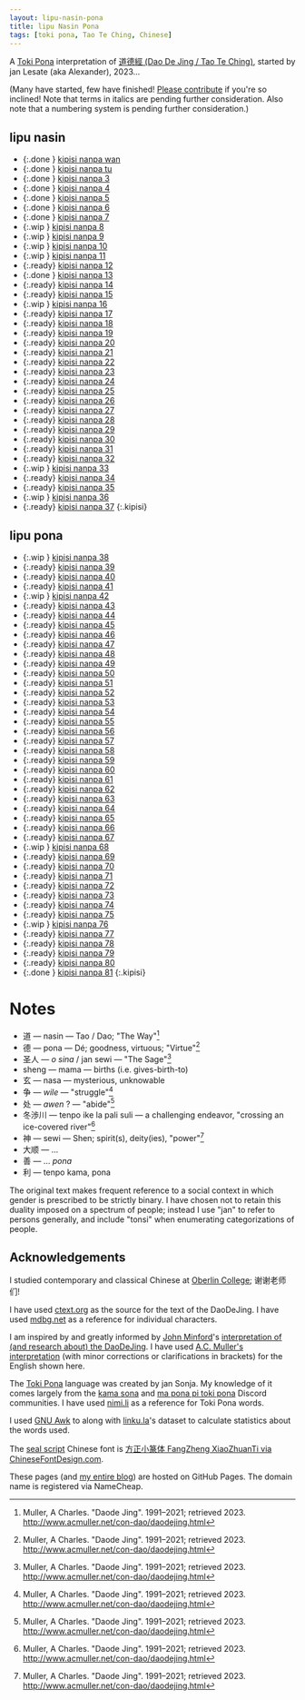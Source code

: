 ```yaml
---
layout: lipu-nasin-pona
title: lipu Nasin Pona
tags: [toki pona, Tao Te Ching, Chinese]
---
```


A [Toki Pona] interpretation of [道德經 (Dao De Jing / Tao Te Ching)](https://en.wikipedia.org/wiki/Tao_Te_Ching), started by jan Lesate (aka Alexander), 2023…

(Many have started, few have finished! [Please contribute](https://github.com/alxndr/blog/tree/main/lipu-nasin-pona) if you're so inclined! Note that terms in italics are pending further consideration. Also note that a numbering system is pending further consideration.)


## lipu nasin

* {:.done } [kipisi nanpa wan](/lipu-nasin-pona/1)
* {:.done } [kipisi nanpa tu](/lipu-nasin-pona/2)
* {:.done } [kipisi nanpa 3](/lipu-nasin-pona/3)
* {:.done } [kipisi nanpa 4](/lipu-nasin-pona/4)
* {:.done } [kipisi nanpa 5](/lipu-nasin-pona/5)
* {:.done } [kipisi nanpa 6](/lipu-nasin-pona/6)
* {:.done } [kipisi nanpa 7](/lipu-nasin-pona/7)
* {:.wip  } [kipisi nanpa 8](/lipu-nasin-pona/8)
* {:.wip  } [kipisi nanpa 9](/lipu-nasin-pona/9)
* {:.wip  } [kipisi nanpa 10](/lipu-nasin-pona/10)
* {:.wip  } [kipisi nanpa 11](/lipu-nasin-pona/11)
* {:.ready} [kipisi nanpa 12](/lipu-nasin-pona/12)
* {:.done } [kipisi nanpa 13](/lipu-nasin-pona/13)
* {:.ready} [kipisi nanpa 14](/lipu-nasin-pona/14)
* {:.ready} [kipisi nanpa 15](/lipu-nasin-pona/15)
* {:.wip  } [kipisi nanpa 16](/lipu-nasin-pona/16)
* {:.ready} [kipisi nanpa 17](/lipu-nasin-pona/17)
* {:.ready} [kipisi nanpa 18](/lipu-nasin-pona/18)
* {:.ready} [kipisi nanpa 19](/lipu-nasin-pona/19)
* {:.ready} [kipisi nanpa 20](/lipu-nasin-pona/20)
* {:.ready} [kipisi nanpa 21](/lipu-nasin-pona/21)
* {:.ready} [kipisi nanpa 22](/lipu-nasin-pona/22)
* {:.ready} [kipisi nanpa 23](/lipu-nasin-pona/23)
* {:.ready} [kipisi nanpa 24](/lipu-nasin-pona/24)
* {:.ready} [kipisi nanpa 25](/lipu-nasin-pona/25)
* {:.ready} [kipisi nanpa 26](/lipu-nasin-pona/26)
* {:.ready} [kipisi nanpa 27](/lipu-nasin-pona/27)
* {:.ready} [kipisi nanpa 28](/lipu-nasin-pona/28)
* {:.ready} [kipisi nanpa 29](/lipu-nasin-pona/29)
* {:.ready} [kipisi nanpa 30](/lipu-nasin-pona/30)
* {:.ready} [kipisi nanpa 31](/lipu-nasin-pona/31)
* {:.ready} [kipisi nanpa 32](/lipu-nasin-pona/32)
* {:.wip  } [kipisi nanpa 33](/lipu-nasin-pona/33)
* {:.ready} [kipisi nanpa 34](/lipu-nasin-pona/34)
* {:.ready} [kipisi nanpa 35](/lipu-nasin-pona/35)
* {:.wip  } [kipisi nanpa 36](/lipu-nasin-pona/36)
* {:.ready} [kipisi nanpa 37](/lipu-nasin-pona/37)
{:.kipisi}

## lipu pona

* {:.wip  } [kipisi nanpa 38](/lipu-nasin-pona/38)
* {:.ready} [kipisi nanpa 39](/lipu-nasin-pona/39)
* {:.ready} [kipisi nanpa 40](/lipu-nasin-pona/40)
* {:.ready} [kipisi nanpa 41](/lipu-nasin-pona/41)
* {:.wip  } [kipisi nanpa 42](/lipu-nasin-pona/42)
* {:.ready} [kipisi nanpa 43](/lipu-nasin-pona/43)
* {:.ready} [kipisi nanpa 44](/lipu-nasin-pona/44)
* {:.ready} [kipisi nanpa 45](/lipu-nasin-pona/45)
* {:.ready} [kipisi nanpa 46](/lipu-nasin-pona/46)
* {:.ready} [kipisi nanpa 47](/lipu-nasin-pona/47)
* {:.ready} [kipisi nanpa 48](/lipu-nasin-pona/48)
* {:.ready} [kipisi nanpa 49](/lipu-nasin-pona/49)
* {:.ready} [kipisi nanpa 50](/lipu-nasin-pona/50)
* {:.ready} [kipisi nanpa 51](/lipu-nasin-pona/51)
* {:.ready} [kipisi nanpa 52](/lipu-nasin-pona/52)
* {:.ready} [kipisi nanpa 53](/lipu-nasin-pona/53)
* {:.ready} [kipisi nanpa 54](/lipu-nasin-pona/54)
* {:.ready} [kipisi nanpa 55](/lipu-nasin-pona/55)
* {:.ready} [kipisi nanpa 56](/lipu-nasin-pona/56)
* {:.ready} [kipisi nanpa 57](/lipu-nasin-pona/57)
* {:.ready} [kipisi nanpa 58](/lipu-nasin-pona/58)
* {:.ready} [kipisi nanpa 59](/lipu-nasin-pona/59)
* {:.ready} [kipisi nanpa 60](/lipu-nasin-pona/60)
* {:.ready} [kipisi nanpa 61](/lipu-nasin-pona/61)
* {:.ready} [kipisi nanpa 62](/lipu-nasin-pona/62)
* {:.ready} [kipisi nanpa 63](/lipu-nasin-pona/63)
* {:.ready} [kipisi nanpa 64](/lipu-nasin-pona/64)
* {:.ready} [kipisi nanpa 65](/lipu-nasin-pona/65)
* {:.ready} [kipisi nanpa 66](/lipu-nasin-pona/66)
* {:.ready} [kipisi nanpa 67](/lipu-nasin-pona/67)
* {:.wip  } [kipisi nanpa 68](/lipu-nasin-pona/68)
* {:.ready} [kipisi nanpa 69](/lipu-nasin-pona/69)
* {:.ready} [kipisi nanpa 70](/lipu-nasin-pona/70)
* {:.ready} [kipisi nanpa 71](/lipu-nasin-pona/71)
* {:.ready} [kipisi nanpa 72](/lipu-nasin-pona/72)
* {:.ready} [kipisi nanpa 73](/lipu-nasin-pona/73)
* {:.ready} [kipisi nanpa 74](/lipu-nasin-pona/74)
* {:.ready} [kipisi nanpa 75](/lipu-nasin-pona/75)
* {:.wip  } [kipisi nanpa 76](/lipu-nasin-pona/76)
* {:.ready} [kipisi nanpa 77](/lipu-nasin-pona/77)
* {:.ready} [kipisi nanpa 78](/lipu-nasin-pona/78)
* {:.ready} [kipisi nanpa 79](/lipu-nasin-pona/79)
* {:.ready} [kipisi nanpa 80](/lipu-nasin-pona/80)
* {:.done } [kipisi nanpa 81](/lipu-nasin-pona/81)
{:.kipisi}


# Notes

* 道 — nasin — Tao / Dao; "The Way"[^Muller]
* 德 — pona — Dé; goodness, virtuous; "Virtue"[^Muller]
* 圣人 — _o sina_ / jan sewi — "The Sage"[^Muller]
* sheng — mama — births (i.e. gives-birth-to)
* 玄 — nasa — mysterious, unknowable
* 争 — _wile_ — "struggle"[^Muller]
* 处 — _awen_ ? — "abide"[^Muller]
* 冬渉川 — tenpo ike la pali suli — a challenging endeavor, "crossing an ice-covered river"[^Muller]
* 神 — sewi — Shen; spirit(s), deity(ies), "power"[^Muller]
* 大顺 — ...
* 善 — ... _pona_
* 利 — tenpo kama, pona

The original text makes frequent reference to a social context in which gender is prescribed to be strictly binary.
I have chosen not to retain this duality imposed on a spectrum of people; instead I use "jan" to refer to persons generally, and include "tonsi" when enumerating categorizations of people.


## Acknowledgements

I studied contemporary and classical Chinese at [Oberlin College](https://oberlin.edu); 谢谢老师们!

I have used [ctext.org](https://ctext.org/dao-de-jing/ens) as the source for the text of the DaoDeJing.
I have used [mdbg.net](https://mdbg.net) as a reference for individual characters.

I am inspired by and greatly informed by [John Minford](https://johnminford.com/)'s [interpretation of (and research about) the DaoDeJing](https://www.johnminford.com/books).
I have used [A.C. Muller's interpretation](http://www.acmuller.net/con-dao/daodejing.html) (with minor corrections or clarifications in brackets) for the English shown here.

The [Toki Pona] language was created by jan Sonja.
My knowledge of it comes largely from the [kama sona](https://discord.gg/Sw42hJ6Qc9) and [ma pona pi toki pona](https://discord.gg/mapona) Discord communities.
I have used [nimi.li](https://nimi.li) as a reference for Toki Pona words.

I used [GNU Awk](https://www.gnu.org/software/gawk/manual/gawk.html) to along with [linku.la](https://linku.la)'s dataset to calculate statistics about the words used.

The [seal script](https://en.wikipedia.org/wiki/Seal_script) Chinese font is [方正小篆体 FangZheng XiaoZhuanTi via ChineseFontDesign.com](https://chinesefontdesign.com/fang-zheng-xiao-zhuan-ti-font-traditional-chinese.html).

These pages (and [my entire blog](https://alxndr.blog)) are hosted on GitHub Pages.
The domain name is registered via NameCheap.



<style>
  ul.kipisi {
    list-style: ' ☯︎  ';
    padding-left: 1.5em;
    column-width: 8.6em;
  }
  ul.kipisi li {
  }
  ul.kipisi li::marker {
    direction: rtl;
  }
  ul.kipisi .done a {
    font-size: 1.1em;
  }
  ul.kipisi .wip {
    list-style: ' ✶ ';
  }
  ul.kipisi .wip a {
    font-style: italic;
    opacity: 0.8;
  }
  ul.kipisi .ready {
    list-style: ' ❍ ';
    opacity: 0.5;
  }
  ul.kipisi .ready a {
    color: gray;
    text-decoration: none;
  }
  ul.kipisi .notready {
    list-style: none;
  }
  ul.kipisi .notready a {
    color: gray;
    opacity: 0.6;
    text-decoration: none;
    font-style: italic;
  }
</style>

[^Muller]: Muller, A Charles. "Daode Jing". 1991–2021; retrieved 2023. http://www.acmuller.net/con-dao/daodejing.html

[Toki Pona]: https://tokipona.org
